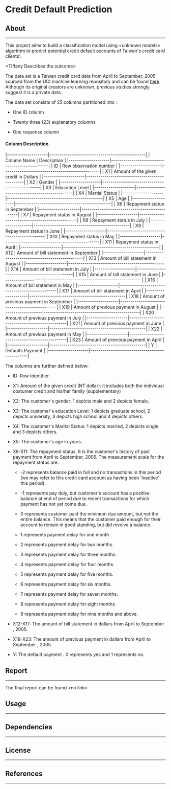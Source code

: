# Credit Default Prediction

## About

------------------------------------------------------------------------

This project aims to build a classification model using \<unknown models> algorithm to predict potential credit default accounts of Taiwan's credit card clients'.

\<Tiffany Describes the outcome>

The data set is a Taiwan credit card data from April to September, 2005 sourced from the UCI machine learning repository and can be found [here](https://archive-beta.ics.uci.edu/ml/datasets/default|of|credit|card|clients). Although its original creators are unknown, previous studies strongly suggest it is a private data.

The data set consists of 25 columns partitioned into :

- One ID column

- Twenty three (23) explanatory columns

- One response column

#### Column Description


|--------------------|-----------------------------------------------|
| Column Name        | Description                                   |
|--------------------|-----------------------------------------------|
| ID                 | Row observation number                        |
|--------------------|-----------------------------------------------|
| X1                 | Amount of the given credit in Dollars         |
|--------------------|-----------------------------------------------|
| X2                 | Gender                                        |
|--------------------|-----------------------------------------------|
| X3                 | Education Level                               |
|--------------------|-----------------------------------------------|
| X4                 | Martial Status                                |
|--------------------|-----------------------------------------------|
| X5                 | Age                                           |
|--------------------|-----------------------------------------------|
| X6                 | Repayment status in September                 |
|--------------------|-----------------------------------------------|
| X7                 | Repayment status in August                    |
|--------------------|-----------------------------------------------|
| X8                 | Repayment status in July                      |
|--------------------|-----------------------------------------------|
| X9                 | Repayment status in June                      |
|--------------------|-----------------------------------------------|
| X10                | Repayment status in May                       |
|--------------------|-----------------------------------------------|
| X11                | Repayment status in April                     |
|--------------------|-----------------------------------------------|
| X12                | Amount of bill statement in September         |
|--------------------|-----------------------------------------------|
| X13                | Amount of bill statement in August            |
|--------------------|-----------------------------------------------|
| X14                | Amount of bill statement in July              |
|--------------------|-----------------------------------------------|
| X15                | Amount of bill statement in June              |
|--------------------|-----------------------------------------------|
| X16                | Amount of bill statement in May               |
|--------------------|-----------------------------------------------|
| X17                | Amount of bill statement in April             |
|--------------------|-----------------------------------------------|
| X18                | Amount of previous payment in September       |
|--------------------|-----------------------------------------------|
| X19                | Amount of previous payment in August          |
|--------------------|-----------------------------------------------|
| X20                | Amount of previous payment in July            |
|--------------------|-----------------------------------------------|
| X21                | Amount of previous payment in June            |
|--------------------|-----------------------------------------------|
| X22                | Amount of previous payment in May             |
|--------------------|-----------------------------------------------|
| X23                | Amount of previous payment in April           |
|--------------------|-----------------------------------------------|
| Y                  | Defaults Payment                              |
|--------------------|-----------------------------------------------|

The columns are further defined below:

- ID: Row Identifier.

- X1: Amount of the given credit (NT dollar): it includes both the individual costumer credit and his/her family (supplementary)

- X2: The customer's gender: 1 depicts male and 2 depicts female.

- X3: The customer's education Level: 1 depicts graduate school, 2 depicts university, 3 depicts high school and 4 depicts others.

- X4: The customer's Marital Status: 1 depicts married, 2 depicts single and 3 depicts others.

- X5: The customer's age in years.

- X6-X11: The repayment status. It is the customer's history of past payment from April to September, 2005. The measurement scale for the repayment status are:

    - -2 represents balance paid in full and no transactions in this period (we may refer to this credit card account as having been 'inactive' this period).

    - -1 represents pay duly, but customer's account has a positive balance at end of period due to recent transactions for which payment has not yet come due.

    - 0 represents customer paid the minimum due amount, but not the entire balance. This means that the customer paid enough for their account to remain in good standing, but did revolve a balance.

    - 1 represents payment delay for one month .

    - 2 represents payment delay for two months.

    - 3 represents payment delay for three months.

    - 4 represents payment delay for four months.

    - 5 represents payment delay for five months.

    - 6 represents payment delay for six months.

    - 7 represents payment delay for seven months.

    - 8 represents payment delay for eight months

    - 9 represents payment delay for nine months and above.

- X12-X17: The amount of bill statement in dollars from April to September , 2005.

- X18-X23: The amount of previous payment in dollars from April to September , 2005.

- Y: The default payment . 0 represents yes and 1 represents no.

## Report

------------------------------------------------------------------------

The final report can be found \<no link>

## Usage

------------------------------------------------------------------------

## **Dependencies**

------------------------------------------------------------------------

## **License**

------------------------------------------------------------------------

## **References**

------------------------------------------------------------------------
